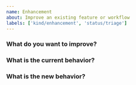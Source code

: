```yaml
---
name: Enhancement
about: Improve an existing feature or workflow
labels: ['kind/enhancement', 'status/triage']
---
```


### What do you want to improve?

### What is the current behavior?

### What is the new behavior?

